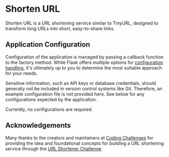 # Shorten URL

Shorten URL is a URL shortening service similar to TinyURL, designed to
transform long URLs into short, easy-to-share links.

## Application Configuration

Configuration of the application is managed by passing a callback 
function to the factory method. While Flask offers multiple options for 
[configuration handling][3], it's ultimately up to you to determine the 
most suitable approach for your needs.

Sensitive information, such as API keys or database credentials, should 
generally not be included in version control systems like Git. Therefore, 
an example configuration file is not provided here. See below for any 
configurations expected by the application.

Currently, no configurations are required.

## Acknowledgements 

Many thanks to the creators and maintainers at [Coding Challenges][1]
for providing the idea and foundational concepts for building a URL
shortening service through the [URL Shortener Challenge][2].

[1]: https://codingchallenges.fyi/
[2]: https://codingchallenges.fyi/challenges/challenge-url-shortener
[3]: https://flask.palletsprojects.com/en/stable/config/
